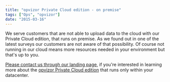 ```yaml
---
title: "opvizor Private Cloud edition - on premise"
tags: ["Ops", "opvizor"]
date: "2015-03-16"
---
```


We serve customers that are not able to upload data to the cloud with our Private Cloud edition, that runs on premise. As we found out in one of the latest surveys our customers are not aware of that possibility. Of course not running in our cloud means more resources needed in your environment but that's up to you.

[Please contact us through our landing page](http://try.opvizor.com/onpremise), if you're interested in learning more about the [opvizor Private Cloud edition](http://try.opvizor.com/onpremise) that runs only within your datacenter.

